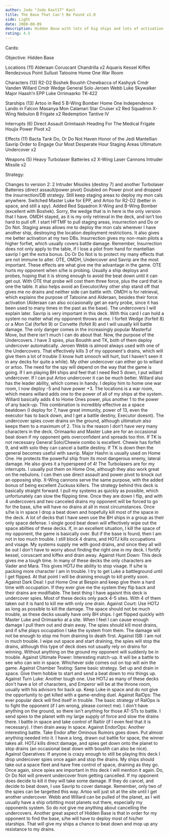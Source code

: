 ```yaml
---
author: Jodo "Jodo Kast17" Kast
title: The Base That Can't Be Found v2.0
side: Light
date: 2000-08-09
description: Hidden Base with lots of big ships and lots of activation.
rating: 4.5
---
```

Cards: 

Objective: Hidden Base

Locations (11)
Alderaan
Coruscant
Chandrilla x2
Aquaris
Kessel
Kiffex
Rendezvous Point
Sullust
Tatooine
Home One War Room

Characters (13)
R2-D2
Boshek
Boushh
Chewbacca of Kashyyk
Cmdr Vanden Willard
Cmdr Wedge
General Solo
Jeroen Webb
Luke Skywalker
Major Haash’n
EPP Luke
Orrimaarko
TK-422

Starships (13)
Artoo in Red 5
B-Wing Bomber
Home One
Independence
Lando in Falcon
Masanya
Mon Calamari Star Cruiser x2
Red Squadron X-Wing
Nebulon B Frigate x2
Redemption
Tantive IV

Interrupts (6)
Direct Assault
Grimtaash
Heading For The Medical Frigate
Houjix
Power Pivot x2

Effects (11)
Bacta Tank
Do, Or Do Not
Haven
Honor of the Jedi
Mantellian Savrip
Order to Engage
Our Most Desperate Hour
Staging Areas
Ultimatum
Undercover x2

Weapons (5)
Heavy Turbolaser Batteries x2
X-Wing Laser Cannons
Intruder Missile x2


Strategy: 

   Changes to version 2: 2 Intruder Missiles (destiny 7) and another Turbolaser Batteries (direct assault/power pivot) Doubled on Power pivot and dropped the insurrection/DB strategy.  Still keep staging areas to deploy my mon cals anywhere.  Switched Master Luke for EPP, and Artoo for R2-D2 (better in space, and still a spy).  Added Red Squadron X-Wing and B-Wing Bomber (excellent with Boshek).  Sorry, the wedge that is in here is the only version that I have.  OMDH stayed, as it is my only retrieval in the deck, and isn&#8217;t too hard to pull off.
   I start HFTMF to pull staging areas, insurrection and Do or Do Not.	Staging areas allows me to deploy the mon cals wherever I have another ship, destroying the location deployment restrictions.  It also gives me better activation at my two DBs.  Insurrection gives my non-main pilots a higher forfiet, which usually covers battle damage.  Remember, Insurrection does not only apply to the table, if I lose a pilot from hand for mantellian savrip I get the extra bonus.  Do Or Do Not is to protect my many effects that are not immune to alter.  OTE, OMDH, Undercover and Savrip are the most important.  These effects are what give me the advantage in the game.
   OTE hurts my opponent when s/he is probing.	Usually a ship deploys and probes, hoping that it is strong enough to avoid the beat down until it can get out.  With OTE that probe will cost them three force, plus the card that is one the table.  It also helps avoid an Executor/Any other ship stand off that gives me no drains and neither side can battle with.  OMDH is for retrieval, which explains the purpose of Tatooine and Alderaan, besides their force activation (Alderaan can also occasionally get an early probe, since it has been used to many times in the past as the base).  The undercovers I will explain later.  Savrip is very important in this deck.  With this card I can hold a system no matter what my opponent throws at me.  I forfeit Wedge (forfeit 8) or a Mon Cal (forfeit 9) or Corvette (fofeit 8) and I will usually kill battle damage.  The only danger comes in the increasingly popular Masterful Move, but there isn't much I can do about that.
   Now, the purpose of the Undercovers.  I have 3 spies, plus Boushh and TK, both of them deploy undercover automatically.  Jeroen Webb is almost always used with one of the Undercovers.  That effectively kills 3 of my opponent's drains, which will give them a lot of trouble (I know hutt smooch will hurt, but I haven't seen it in any decks for quite a while).  My other undercover can either go to willard or artoo.  The need for the spy will depend on the way that the game is going.  If I am playing BH ships and feel that I need Red 5 down, I put willard undercover.  If I can put Artoo undercover it can be much better.  Willard also has the leader ability, which comes in handy.  I deploy him to home one war room, I now deploy -5 and have power +3.	The locations is a war room, which means willard adds one to the power of all of my ships at the system.  Willard basically adds 4 to Home Ones power, plus another 1 to the power of any back-up.  This combination is incredibly effective as a space beatdown (I deploy for 7, have great immunity, power of 13, even the executor has to back down, and I get a battle destiny, Executor doesnt).
   The undercover spies cover drains on the ground, although ultimatum also keeps them to a maximum of 2.  This is the reason I don't have very many characters in the deck.  Orimaarko and Master Luke are for an occasional beat down if my opponent gets overconfident and spreads too thin.  If TK is not necessary General Solo/Chewie combo is excellent.  Chewie has forfeit 9, and with solo they can cancel a battle destiny.  If TK is down then the general becomes useful with savrip.
   Major Hashn is usually used on Home One.  He protects the powerful ship from its most dangerous enemy, lateral damage.  He also gives it a hyperspeed of 4!	The Turbolasers are for my interrupts.	I usually put them on Home One, although they also work great on the nebulons.	I can then use direct assault and power pivot to knock out an opposing ship.  X-Wing cannons serve the same purpose, with the added bonus of being excellent Zuckuss killers.
   The strategy behind this deck is basically straight forward.  I pull my systems as quickly as possible, which unfortunately can slow the flipping time.  Once they are down I flip, and with 4 undercovers and two canceled drains my opponent will be forced to go for the base, s/he will have no drains at all in most circumstances.  Once s/he is in space I drop a beat down and hopefully kill most of the space in the deck.  A lot of decks that I have seen use the BH ships in a group as their only space defense.  I single good beat down will effectively wipe out the space abilties of these decks.  If, in an excellent situation, I kill the space of my opponent, the game is basically over.  But if the base is found, then I am not in too much trouble.  I still block 4 drains, and HOTJ kills occupations and visage.  My systems supply me with good drains, and since they all will be out I don't have to worry about finding the right one in my deck.  I fortify kessel, coruscant and kiffex and drain away.
Against Hunt Down: This deck gives me a tough time.  In many of these decks the only characters are Vader and Mara.  This gives HOTJ the ability to stop visage.  If s/he is packing more character I am in trouble.  I try to get Luke a battleground until I get flipped.  At that point I will be draining enough to kill pretty soon.
Against Dark Deal:  I put Home One at Bespin and keep give them a hard time with occupation.  If they ever give me the system they flip back and their drains are modifiable.  The best thing I have agaisnt this deck is undercover spies.  Most of these decks only pack 4-5 sites.  With 4 of them taken out it is hard to kill me with only one drain.
Against Court: Use HOTJ as long as possible to kill the damage.  The space should not be much trouble, as these decks usually have only BH ships.  I get flipped quickly with Master Luke and Orimaarko at a site.  When I feel I can cause enough damage I pull them out and drain away.  The spies should kill most drains, and if s/he plays occupation I take the system from them.  The damage will not be enough to stop me from draining to death first.
Against ISB: I am not in much trouble.	I wipe out space and start draining, the spies will stop the drains, although this type of deck does not usually rely on drains for winning.  Without anything on the ground my opponent will suddenly be in trouble.
Against Ultimate Power: Interesting match-up.  It will be a battle to see who can win in space.  Whichever side comes out on top will win the game.
Against Chamber Testing: Same basic strategy.  Set up and drain in space.  Give them hobbie to start and send a beat down to mix things up.
Against Turn Luke: Another tough one.  Use HOTJ as many of these decks don't have a lot of characters, and Emperor will be at the throne room, usually with his advisors for back up.	Keep Luke in space and do not give the opportunity to get killed with a game-ending duel.
Against RalOps: The ever popular deck will find itself in trouble.  The basic strategy of RalOps is to fight the opponent (if I am wrong, please correct me).  I don't have anything on the ground, so there isn't anything for those AT-STs to battle.  I send spies to the planet with my large supply of force and slow the drains there.	I battle in space and take control of Raltiir (if I even feel that it is necessary).  I then drain away in space.
Against EndorOps: Another interesting battle.  Take Endor after Ominous Rumors goes down.  Put almost anything needed into it.	I have a long, drawn out battle for space, the winner takes all.  HOTJ kills direct damage, and spies get down onto the planet to stop drains (an occasional beat down with boushh can also be nice).
Against Operatives: If anyone is crazy enough to still be playing this deck I drop undercover spies once again and stop the drains.  My ships should take out a space fleet and have free control of space, draining as they go.
     Once again, since spies are important in this deck I will mention it again.  Do, Or Do Not will prevent undercover from getting cancelled.  If my opponent does decide to kill it they will take some damage.  If they do cancel, and decide to beat down, I use Savrip to cover damage.  Remember, only two of the spies can be targetted this way.  Artoo will just sit at the site until I get another undercover.  Webb and Willard can be pulled of the planet, as I will usually have a ship orbitting most planets out there, especially my opponents system.  So do not give me anything about cancelling the undercovers.
   Another great aspect of Hidden Base is that in order for my opponent to find the base, s/he will have to deploy most of his/her starships.  That will give my ships a chance to beat down and mop up any resistance to my drains.
